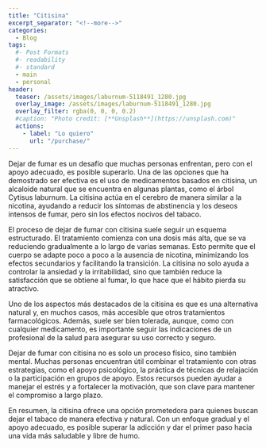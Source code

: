 ```yaml
---
title: "Citisina"
excerpt_separator: "<!--more-->"
categories:
  - Blog
tags:
  #- Post Formats
  #- readability
  #- standard
  - main
  - personal
header:
  teaser: /assets/images/laburnum-5118491_1280.jpg
  overlay_image: /assets/images/laburnum-5118491_1280.jpg
  overlay_filter: rgba(0, 0, 0, 0.2)
  #caption: "Photo credit: [**Unsplash**](https://unsplash.com)"
  actions:
    - label: "Lo quiero"
      url: "/purchase/"
---
```

<!--more-->
Dejar de fumar es un desafío que muchas personas enfrentan, pero con el apoyo adecuado, es posible superarlo. Una de las opciones que ha demostrado ser efectiva es el uso de medicamentos basados en citisina, un alcaloide natural que se encuentra en algunas plantas, como el árbol Cytisus laburnum. La citisina actúa en el cerebro de manera similar a la nicotina, ayudando a reducir los síntomas de abstinencia y los deseos intensos de fumar, pero sin los efectos nocivos del tabaco.

El proceso de dejar de fumar con citisina suele seguir un esquema estructurado. El tratamiento comienza con una dosis más alta, que se va reduciendo gradualmente a lo largo de varias semanas. Esto permite que el cuerpo se adapte poco a poco a la ausencia de nicotina, minimizando los efectos secundarios y facilitando la transición. La citisina no solo ayuda a controlar la ansiedad y la irritabilidad, sino que también reduce la satisfacción que se obtiene al fumar, lo que hace que el hábito pierda su atractivo.

Uno de los aspectos más destacados de la citisina es que es una alternativa natural y, en muchos casos, más accesible que otros tratamientos farmacológicos. Además, suele ser bien tolerada, aunque, como con cualquier medicamento, es importante seguir las indicaciones de un profesional de la salud para asegurar su uso correcto y seguro.

Dejar de fumar con citisina no es solo un proceso físico, sino también mental. Muchas personas encuentran útil combinar el tratamiento con otras estrategias, como el apoyo psicológico, la práctica de técnicas de relajación o la participación en grupos de apoyo. Estos recursos pueden ayudar a manejar el estrés y a fortalecer la motivación, que son clave para mantener el compromiso a largo plazo.

En resumen, la citisina ofrece una opción prometedora para quienes buscan dejar el tabaco de manera efectiva y natural. Con un enfoque gradual y el apoyo adecuado, es posible superar la adicción y dar el primer paso hacia una vida más saludable y libre de humo.